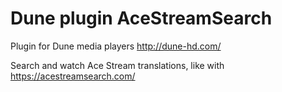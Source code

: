 # Dune plugin AceStreamSearch

Plugin for Dune media players http://dune-hd.com/

Search and watch Ace Stream translations, like with https://acestreamsearch.com/
